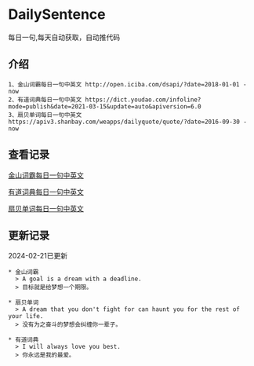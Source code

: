 # DailySentence

每日一句,每天自动获取，自动推代码

## 介绍

```
1、金山词霸每日一句中英文 http://open.iciba.com/dsapi/?date=2018-01-01 - now
2、有道词典每日一句中英文 https://dict.youdao.com/infoline?mode=publish&date=2021-03-15&update=auto&apiversion=6.0
3、扇贝单词每日一句中英文 https://apiv3.shanbay.com/weapps/dailyquote/quote/?date=2016-09-30 - now
```

## 查看记录

[金山词霸每日一句中英文](./data/iciba/)

[有道词典每日一句中英文](./data/youdao/)

[扇贝单词每日一句中英文](./data/shanbay/)

## 更新记录
2024-02-21已更新 
```
* 金山词霸
  > A goal is a dream with a deadline.
  > 目标就是给梦想一个期限。

* 扇贝单词
  > A dream that you don't fight for can haunt you for the rest of your life.
  > 没有为之奋斗的梦想会纠缠你一辈子。

* 有道词典
  > I will always love you best.
  > 你永远是我的最爱。

```
